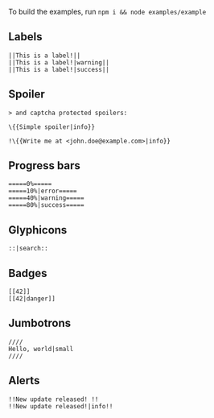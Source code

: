 To build the examples, run `npm i && node examples/example`

## Labels

```
||This is a label!||
||This is a label!|warning||
||This is a label!|success||
```

## Spoiler

```
> and captcha protected spoilers:

\{{Simple spoiler|info}}

!\{{Write me at <john.doe@example.com>|info}}
```

## Progress bars

```
=====0%=====
=====10%|error=====
=====40%|warning=====
=====80%|success=====
```

## Glyphicons

```
::|search::
```

## Badges

```
[[42]]
[[42|danger]]
```

## Jumbotrons

```
////
Hello, world|small
////
```

## Alerts

```
!!New update released! !!
!!New update released!|info!!
```
